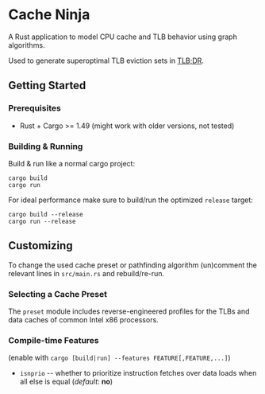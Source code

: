 # Cache Ninja

A Rust application to model CPU cache and TLB behavior using graph algorithms.

Used to generate superoptimal TLB eviction sets in [TLB;DR](https://vusec.net/tlbdr).

## Getting Started

### Prerequisites
* Rust + Cargo >= 1.49 (might work with older versions, not tested)

### Building & Running
Build & run like a normal cargo project:
```
cargo build
cargo run
```
For ideal performance make sure to build/run the optimized `release` target:
```
cargo build --release
cargo run --release
```

## Customizing

To change the used cache preset or pathfinding algorithm (un)comment the relevant lines in `src/main.rs` and rebuild/re-run.

### Selecting a Cache Preset

The `preset` module includes reverse-engineered profiles for the TLBs and data caches of common Intel x86 processors.

### Compile-time Features
(enable with `cargo [build|run] --features FEATURE[,FEATURE,...]`)

* `isnprio` -- whether to prioritize instruction fetches over data loads when all else is equal (_default_: **no**)
